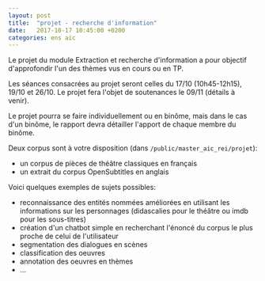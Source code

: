 ```yaml
---
layout: post
title:  "projet - recherche d'information"
date:   2017-10-17 10:45:00 +0200
categories: ens aic
---
```


Le projet du module Extraction et recherche d'information a pour objectif d'approfondir l'un des thèmes vus en cours ou en TP.

Les séances consacrées au projet seront celles du 17/10 (10h45-12h15), 19/10 et 26/10. Le projet fera l'objet de soutenances le 09/11 (détails à venir).

Le projet pourra se faire individuellement ou en binôme, mais dans le cas d'un binôme, le rapport devra détailler l'apport de chaque membre du binôme.

Deux corpus sont à votre disposition (dans `/public/master_aic_rei/projet`):
- un corpus de pièces de théâtre classiques en français
- un extrait du corpus OpenSubtitles en anglais

Voici quelques exemples de sujets possibles:
- reconnaissance des entités nommées améliorées en utilisant les informations sur les personnages (didascalies pour le théâtre ou imdb pour les sous-titres)
- création d'un chatbot simple en recherchant l'énoncé du corpus le plus proche de celui de l'utilisateur
- segmentation des dialogues en scènes
- classification des oeuvres
- annotation des oeuvres en thèmes
- ...

